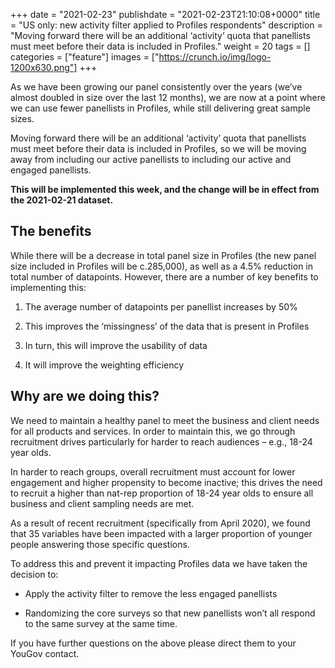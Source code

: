 +++
date = "2021-02-23"
publishdate = "2021-02-23T21:10:08+0000"
title = "US only: new activity filter applied to Profiles respondents"
description = "Moving forward there will be an additional ‘activity’ quota that panellists must meet before their data is included in Profiles."
weight = 20
tags = []
categories = ["feature"]
images = ["https://crunch.io/img/logo-1200x630.png"]
+++


As we have been growing our panel consistently over the years (we’ve almost doubled in size over the last 12 months), we are now at a point where we can use fewer panellists in Profiles, while still delivering great sample sizes.  

Moving forward there will be an additional ‘activity’ quota that panellists must meet before their data is included in Profiles, so we will be moving away from including our active panellists to including our active and engaged panellists. 

**This will be implemented this week, and the change will be in effect from the 2021-02-21 dataset.**

## **The benefits**

 

While there will be a decrease in total panel size in Profiles (the new panel size included in Profiles will be c.285,000), as well as a 4.5% reduction in total number of datapoints. However, there are a number of key benefits to implementing this: 

1. The average number of datapoints per panellist increases by 50% 

2. This improves the ‘missingness’ of the data that is present in Profiles 

3. In turn, this will improve the usability of data 

4. It will improve the weighting efficiency  

 

## **Why are we doing this?**


We need to maintain a healthy panel to meet the business and client needs for all products and services. In order to maintain this, we go through recruitment drives particularly for harder to reach audiences – e.g., 18-24 year olds.  

In harder to reach groups, overall recruitment must account for lower engagement and higher propensity to become inactive; this drives the need to recruit a higher than nat-rep proportion of 18-24 year olds to ensure all business and client sampling needs are met.  

As a result of recent recruitment (specifically from April 2020), we found that 35 variables have been impacted with a larger proportion of younger people answering those specific questions. 
 

To address this and prevent it impacting Profiles data we have taken the decision to: 

* Apply the activity filter to remove the less engaged panellists 

* Randomizing the core surveys so that new panellists won’t all respond to the same survey at the same time. 


If you have further questions on the above please direct them to your YouGov contact. 
